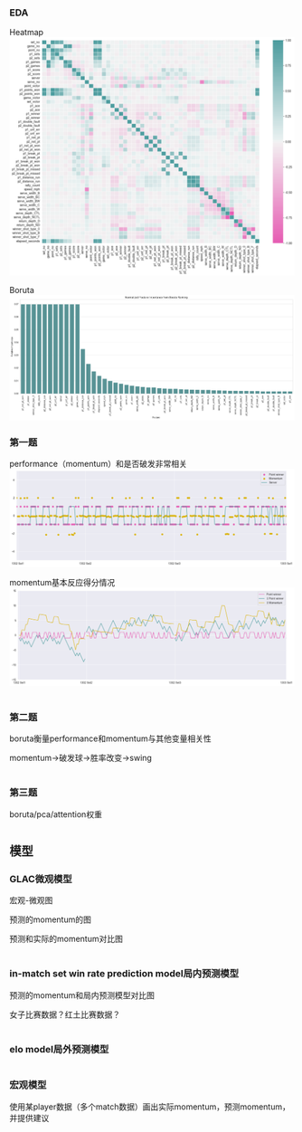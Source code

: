 ### EDA
Heatmap
![heatmap.png](graphs%2Fheatmap.png)

Boruta
![boruta of all data.png](graphs%2Fboruta%20of%20all%20data.png)

### 第一题
performance（momentum）和是否破发非常相关
![point vs performance vs server.png](graphs%2Fpoint%20vs%20performance%20vs%20server.png)

momentum基本反应得分情况
![point vs sigma_point vs sigma_performance.png](graphs%2Fpoint%20vs%20sigma_point%20vs%20sigma_performance.png)


#
### 第二题
boruta衡量performance和momentum与其他变量相关性

momentum->破发球->胜率改变->swing

#
### 第三题
boruta/pca/attention权重

#
## 模型

### GLAC微观模型
宏观-微观图

预测的momentum的图

预测和实际的momentum对比图

#
### in-match set win rate prediction model局内预测模型

预测的momentum和局内预测模型对比图

女子比赛数据？红土比赛数据？

#
### elo model局外预测模型

#
### 宏观模型

使用某player数据（多个match数据）画出实际momentum，预测momentum，并提供建议

